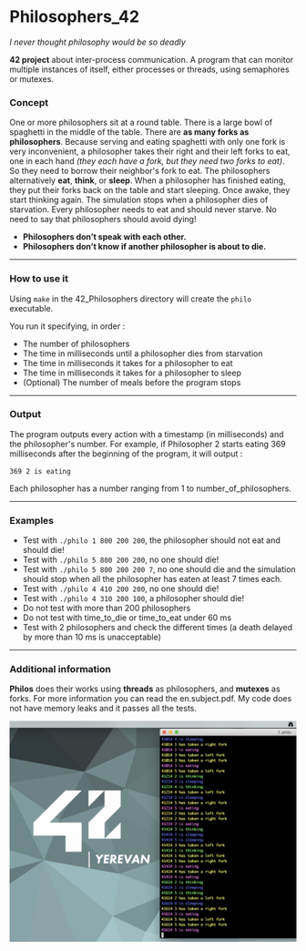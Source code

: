 # Philosophers_42
_I never thought philosophy would be so deadly_

__42 project__ about inter-process communication. A program that can monitor multiple instances of itself, either processes or threads, using semaphores or mutexes.

### Concept

One or more philosophers sit at a round table. There is a large bowl of spaghetti in the middle of the table. There are __as many forks as philosophers__. Because serving and eating spaghetti with only one fork is very inconvenient, a philosopher takes their right and their left forks to eat, one in each hand _(they each have a fork, but they need two forks to eat)_. So they need to borrow their neighbor's fork to eat. The philosophers alternatively __eat__, __think__, or __sleep__. When a philosopher has finished eating, they put their forks back on the table and start sleeping. Once awake, they start thinking again. The simulation stops when a philosopher dies of starvation. Every philosopher needs to eat and should never starve. No need to say that philosophers should avoid dying!
* __Philosophers don’t speak with each other.__
* __Philosophers don’t know if another philosopher is about to die.__
___
### How to use it

Using ``make`` in the 42_Philosophers directory will create the ``philo`` executable.

You run it specifying, in order :
* The number of philosophers
* The time in milliseconds until a philosopher dies from starvation
* The time in milliseconds it takes for a philosopher to eat
* The time in milliseconds it takes for a philosopher to sleep
* (Optional) The number of meals before the program stops
___
### Output

The program outputs every action with a timestamp (in milliseconds) and the philosopher's number. For example, if Philosopher 2 starts eating 369 milliseconds after the beginning of the program, it will output :

```
369 2 is eating
```
Each philosopher has a number ranging from 1 to number\_of\_philosophers.
___
### Examples
* Test with ```./philo 1 800 200 200```, the philosopher should not eat and should die!
* Test with ```./philo 5 800 200 200```, no one should die!
* Test with ```./philo 5 800 200 200 7```, no one should die and the simulation should stop when all the philosopher has eaten at least 7 times each.
* Test with ```./philo 4 410 200 200```, no one should die!
* Test with ```./philo 4 310 200 100```, a philosopher should die!
* Do not test with more than 200 philosophers
* Do not test with time_to_die or time_to_eat under 60 ms
* Test with 2 philosophers and check the different times (a death delayed by more than 10 ms is unacceptable)

___
### Additional information
**Philos** does their works using **threads** as philosophers, and **mutexes** as forks.
For more information you can read the en.subject.pdf. My code does not have memory leaks and it passes all the tests.

![Philosophers and 42Yerevan](./picture.png)
